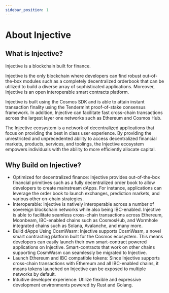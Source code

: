 ```yaml
---
sidebar_position: 1
---
```


# About Injective

## What is Injective?

Injective is a blockchain built for finance. 

Injective is the only blockchain where developers can find robust out-of-the-box modules such as a completely decentralized orderbook that can be utilized to build a diverse array of sophisticated applications. Moreover, Injective is an open interoperable smart contracts platform.

Injective is built using the Cosmos SDK and is able to attain instant transaction finality using the Tendermint proof-of-stake consensus framework. In addition, Injective can facilitate fast cross-chain transactions across the largest layer one networks such as Ethereum and Cosmos Hub.

The Injective ecosystem is a network of decentralized applications that focus on providing the best in class user experience. By providing the unrestricted and unprecedented ability to access decentralized financial markets, products, services, and toolings, the Injective ecosystem empowers individuals with the ability to more efficiently allocate capital.

## Why Build on Injective?

- Optimized for decentralized finance: Injective provides out-of-the-box financial primitives such as a fully decentralized order book to allow developers to create mainstream dApps. For instance, applications can leverage the order book to launch exchanges, prediction markets, and various other on-chain strategies.
- Interoperable: Injective is natively interoperable across a number of sovereign blockchain networks while also being IBC-enabled. Injective is able to facilitate seamless cross-chain transactions across Ethereum, Moonbeam, IBC-enabled chains such as CosmosHub, and Wormhole integrated chains such as Solana, Avalanche, and many more.
- Build dApps Using CosmWasm: Injective supports CosmWasm, a novel smart contracting platform built for the Cosmos ecosystem. This means developers can easily launch their own smart-contract powered applications on Injective. Smart-contracts that work on other chains supporting CosmWasm can seamlessly be migrated to Injective.
- Launch Ethereum and IBC compatible tokens: Since Injective supports cross-chain transactions with Ethereum and all IBC-enabled chains, it means tokens launched on Injective can be exposed to multiple networks by default.
- Intuitive developer experience: Utilize flexible and expressive development environments powered by Rust and Golang.